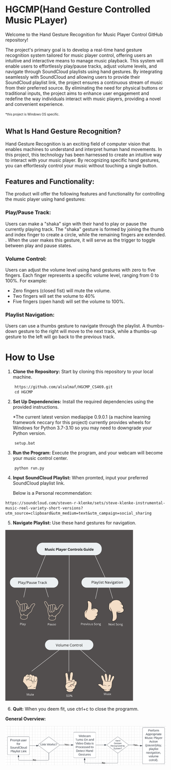 # HGCMP(Hand Gesture Controlled Music PLayer)
Welcome to the Hand Gesture Recognition for Music Player Control GitHub repository!  

The project's primary goal is to develop a real-time hand gesture recognition system tailored for music player control, offering users an intuitive and interactive means to manage music playback. This system will enable users to effortlessly play/pause tracks, adjust volume levels, and navigate through SoundCloud playlists using hand gestures. By integrating seamlessly with SoundCloud and allowing users to provide their SoundCloud playlist link, the project ensures a continuous stream of music from their preferred source. By eliminating the need for physical buttons or traditional inputs, the project aims to enhance user engagement and redefine the way individuals interact with music players, providing a novel and convenient experience.  
  
<sub><sup>*this project is Windows OS specific.</sup></sub>

## What Is Hand Gesture Recognition?
Hand Gesture Recognition is an exciting field of computer vision that enables machines to understand and interpret human hand movements. In this project, this technology has been harnessed to create an intuitive way to interact with your music player. By recognizing specific hand gestures, you can effortlessly control your music without touching a single button.


## Features and Functionality:

The product will offer the following features and functionality for controlling the music player using hand gestures:

### Play/Pause Track:
Users can make a "shaka" sign with their hand to play or pause the currently playing track. The "shaka" gesture is formed by joining the thumb and index finger to create a circle, while the remaining fingers are extended. . When the user makes this gesture, it will serve as the trigger to toggle between play and pause states.

### Volume Control:
Users can adjust the volume level using hand gestures with zero to five fingers. Each finger represents a specific volume level, ranging from 0 to 100%. For example:

- Zero fingers (closed fist) will mute the volume.
- Two fingers will set the volume to 40%
- Five fingers (open hand) will set the volume to 100%.


### Playlist Navigation:
Users can use a thumbs gesture to navigate through the playlist. A thumbs-down gesture to the right will move to the next track, while a thumbs-up gesture to the left will go back to the previous track.

# How to Use

1. **Clone the Repository:** Start by cloning this repository to your local machine.
```
    https://github.com/alsalmaf/HGCMP_CS469.git
    cd HGCMP
```

2. **Set Up Dependencies:** Install the required dependencies using the provided instructions.
       
   *The current latest version mediapipe 0.9.0.1 (a machine learning framework neccary for this project) currently provides wheels for Windows for Python 3.7-3.10 so you may need to downgrade your Python version.
```
    setup.bat
```

3. **Run the Program:** Execute the program, and your webcam will become your music control center.
```
    python run.py
```

4. **Input SoundCloud Playlist:** When promted, input your preferred SoundCloud playlist link.
       
   Below is a Personal recommendation:
```
https://soundcloud.com/steven-r-klenke/sets/steve-klenke-instrumental-music-reel-variety-short-versions?utm_source=clipboard&utm_medium=text&utm_campaign=social_sharing
```
5. **Navigate Playlist:** Use these hand gestures for navigation.
<img src="https://github.com/alsalmaf/HGCMP_CS469/blob/main/instructionSetDiagram.png" width="400">

6. **Quit:** When you deem fit, use ctrl+c to close the programm.

  **General Overview:**
     
<img src="https://github.com/alsalmaf/HGCMP_CS469/blob/main/systemOverview.png" width="600">

